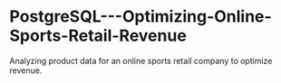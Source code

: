 # PostgreSQL---Optimizing-Online-Sports-Retail-Revenue
Analyzing product data for an online sports retail company to optimize revenue.

